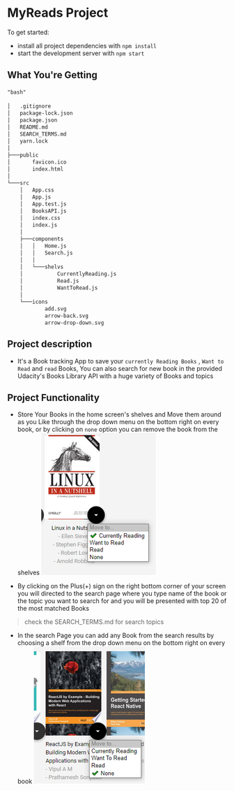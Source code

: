 # MyReads Project

To get started:

* install all project dependencies with `npm install`
* start the development server with `npm start`

## What You're Getting
```
"bash"

│   .gitignore
│   package-lock.json
│   package.json
│   README.md
│   SEARCH_TERMS.md
│   yarn.lock
│
├───public
│       favicon.ico
│       index.html
│
└───src
    │   App.css
    │   App.js
    │   App.test.js
    │   BooksAPI.js
    │   index.css
    │   index.js
    │
    ├───components
    │   │   Home.js
    │   │   Search.js
    │   │
    │   └───shelvs
    │           CurrentlyReading.js
    │           Read.js
    │           WantToRead.js
    │
    └───icons
            add.svg
            arrow-back.svg
            arrow-drop-down.svg
```
## Project description 

* It's a Book tracking App to save your `currently Reading Books` , `Want to Read` and `read` Books, You can also search for new book in the provided Udacity's Books Library API with a huge variety of Books and topics 

## Project Functionality

* Store Your Books in the home screen's shelves and Move them around as you Like through the drop down menu on the bottom right on every book, or by clicking on `none` option you can remove the book from the shelves
![dropDownMenu](dropDownMenu.png)

* By clicking on the Plus(+) sign on the right bottom corner of your screen you will directed to the search page where you type name of the book or the topic you want to search for and you will be presented with top 20 of the most matched Books
> check the SEARCH_TERMS.md for search topics

* In the search Page you can add any Book from the search results by choosing a shelf from the drop down menu on the bottom right on every book
![searchMenu](searchMenu.png)


